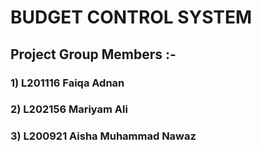 # BUDGET CONTROL SYSTEM
## Project Group Members :-
### 1) L201116 Faiqa Adnan
### 2) L202156 Mariyam Ali
### 3) L200921 Aisha Muhammad Nawaz